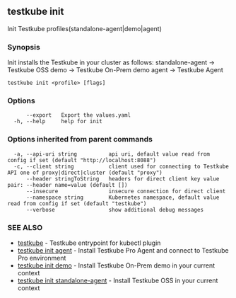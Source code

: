 
<head>
  <meta name="og:type" content="reference-doc" />
</head>

## testkube init

Init Testkube profiles(standalone-agent|demo|agent)

### Synopsis

Init installs the Testkube in your cluster as follows:
	standalone-agent -> Testkube OSS
	demo -> Testkube On-Prem demo
	agent -> Testkube Agent

```
testkube init <profile> [flags]
```

### Options

```
      --export   Export the values.yaml
  -h, --help     help for init
```

### Options inherited from parent commands

```
  -a, --api-uri string          api uri, default value read from config if set (default "http://localhost:8088")
  -c, --client string           client used for connecting to Testkube API one of proxy|direct|cluster (default "proxy")
      --header stringToString   headers for direct client key value pair: --header name=value (default [])
      --insecure                insecure connection for direct client
      --namespace string        Kubernetes namespace, default value read from config if set (default "testkube")
      --verbose                 show additional debug messages
```

### SEE ALSO

* [testkube](testkube.md)	 - Testkube entrypoint for kubectl plugin
* [testkube init agent](testkube_init_agent.md)	 - Install Testkube Pro Agent and connect to Testkube Pro environment
* [testkube init demo](testkube_init_demo.md)	 - Install Testkube On-Prem demo in your current context
* [testkube init standalone-agent](testkube_init_standalone-agent.md)	 - Install Testkube OSS in your current context

